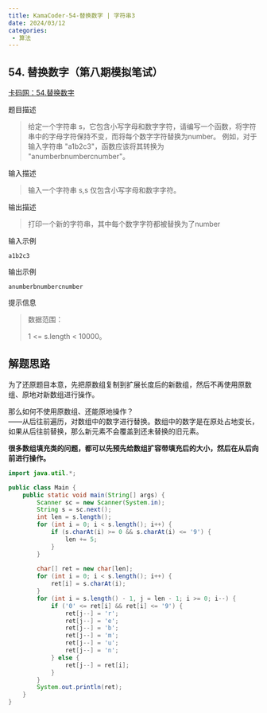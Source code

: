 ```yaml
---
title: KamaCoder-54-替换数字 | 字符串3
date: 2024/03/12
categories:
 - 算法
---
```

## 54. 替换数字（第八期模拟笔试）
[卡码网：54.替换数字](https://kamacoder.com/problempage.php?pid=1064)

题目描述
> 给定一个字符串 s，它包含小写字母和数字字符，请编写一个函数，将字符串中的字母字符保持不变，而将每个数字字符替换为number。 例如，对于输入字符串 "a1b2c3"，函数应该将其转换为 "anumberbnumbercnumber"。

输入描述
> 输入一个字符串 s,s 仅包含小写字母和数字字符。

输出描述
> 打印一个新的字符串，其中每个数字字符都被替换为了number

输入示例
```
a1b2c3
```

输出示例
```
anumberbnumbercnumber
```
提示信息
> 数据范围：
>
> 1 <= s.length < 10000。

## 解题思路
为了还原题目本意，先把原数组复制到扩展长度后的新数组，然后不再使用原数组、原地对新数组进行操作。

那么如何不使用原数组、还能原地操作？<br/>
——从后往前遍历，对数组中的数字进行替换。数组中的数字是在原处占地变长，如果从后往前替换，那么新元素不会覆盖到还未替换的旧元素。

**很多数组填充类的问题，都可以先预先给数组扩容带填充后的大小，然后在从后向前进行操作。**
```java
import java.util.*;

public class Main {
    public static void main(String[] args) {
        Scanner sc = new Scanner(System.in);
        String s = sc.next();
        int len = s.length();
        for (int i = 0; i < s.length(); i++) {
            if (s.charAt(i) >= 0 && s.charAt(i) <= '9') {
                len += 5;
            }
        }
        
        char[] ret = new char[len];
        for (int i = 0; i < s.length(); i++) {
            ret[i] = s.charAt(i);
        }
        for (int i = s.length() - 1, j = len - 1; i >= 0; i--) {
            if ('0' <= ret[i] && ret[i] <= '9') {
                ret[j--] = 'r';
                ret[j--] = 'e';
                ret[j--] = 'b';
                ret[j--] = 'm';
                ret[j--] = 'u';
                ret[j--] = 'n';
            } else {
                ret[j--] = ret[i];
            }
        }
        System.out.println(ret);
    }
}
```